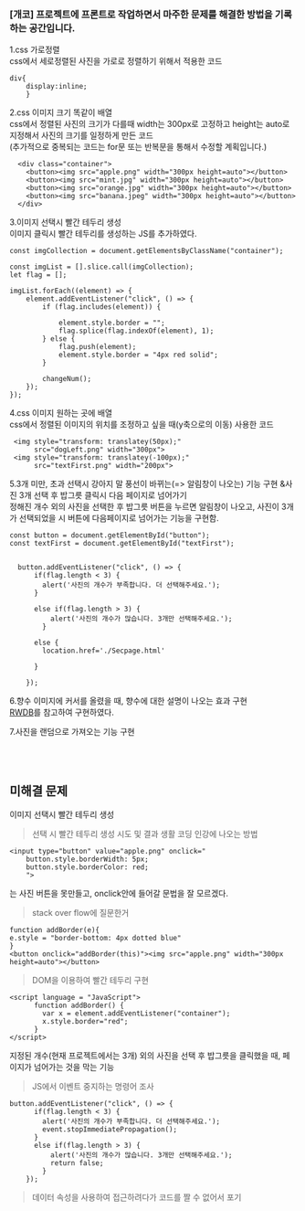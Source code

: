 ### [개코] 프로젝트에 프론트로 작업하면서 마주한 문제를 해결한 방법을 기록하는 공간입니다.<br>

1.css 가로정렬<br>
css에서 세로정렬된 사진을 가로로 정렬하기 위해서 적용한 코드
```
div{
    display:inline;
    }
```
2.css 이미지 크기 똑같이 배열<br>
css에서 정렬된 사진의 크기가 다를때 width는 300px로 고정하고 height는 auto로 지정해서 사진의 크기를 일정하게 만든 코드<br>
(추가적으로 중복되는 코드는 for문 또는 반복문을 통해서 수정할 계획입니다.)
```
  <div class="container">
    <button><img src="apple.png" width="300px height=auto"></button>
    <button><img src="mint.jpg" width="300px height=auto"></button>
    <button><img src="orange.jpg" width="300px height=auto"></button>
    <button><img src="banana.jpeg" width="300px height=auto"></button>
  </div>
```
3.이미지 선택시 빨간 테두리 생성<br>
이미지 클릭시 빨간 테두리를 생성하는 JS를 추가하였다.
```
const imgCollection = document.getElementsByClassName("container");

const imgList = [].slice.call(imgCollection);
let flag = [];

imgList.forEach((element) => {
    element.addEventListener("click", () => {
        if (flag.includes(element)) {

            element.style.border = "";
            flag.splice(flag.indexOf(element), 1);
        } else {
            flag.push(element);
            element.style.border = "4px red solid";
        }

        changeNum();
    });
});
```

4.css 이미지 원하는 곳에 배열<br>
css에서 정렬된 이미지의 위치를 조정하고 싶을 때(y축으로의 이동) 사용한 코드
```
 <img style="transform: translatey(50px);"
      src="dogLeft.png" width="300px">
 <img style="transform: translatey(-100px);"
      src="textFirst.png" width="200px">
```

5.3개 미만, 초과 선택시 강아지 말 풍선이 바뀌는(=> 알림창이 나오는) 기능 구현
&사진 3개 선택 후 밥그릇 클릭시 다음 페이지로 넘어가기<br>
정해진 개수 외의 사진을 선택한 후 밥그릇 버튼을 누르면 알림창이 나오고,
사진이 3개가 선택되었을 시 버튼에 다음페이지로 넘어가는 기능을 구현함.
```
const button = document.getElementById("button");
const textFirst = document.getElementById("textFirst");


  button.addEventListener("click", () => {
      if(flag.length < 3) {
        alert('사진의 개수가 부족합니다. 더 선택해주세요.');
      }

      else if(flag.length > 3) {
          alert('사진의 개수가 많습니다. 3개만 선택해주세요.');
        }

      else {
        location.href='./Secpage.html'

      }

    });
```
6.향수 이미지에 커서를 올렸을 때, 향수에 대한 설명이 나오는 효과 구현<br>
[RWDB](http://rwdb.kr/mouseoverinteraction/)를 참고하여 구현하였다.

7.사진을 랜덤으로 가져오는 기능 구현

<br><br>
## 미해결 문제<br>
이미지 선택시 빨간 테두리 생성<br>
>선택 시 빨간 테두리 생성 시도 및 결과
생활 코딩 인강에 나오는 방법
```
<input type="button" value="apple.png" onclick="
    button.style.borderWidth: 5px;
    button.style.borderColor: red;
    ">
```
는 사진 버튼을 못만들고, onclick안에 들어갈 문법을 잘 모르겠다.

>stack over flow에 질문한거
```
function addBorder(e){
e.style = "border-bottom: 4px dotted blue"
}
<button onclick="addBorder(this)"><img src="apple.png" width="300px height=auto"></button>
```
>DOM을 이용하여 빨간 테두리 구현
```
<script language = "JavaScript">
      function addBorder() {
        var x = element.addEventListener("container");
        x.style.border="red";
      }
</script>
```

지정된 개수(현재 프로젝트에서는 3개) 외의 사진을 선택 후 밥그릇을 클릭했을 때, 페이지가 넘어가는 것을 막는 기능<br>
>JS에서 이벤트 중지하는 명령어 조사
```
button.addEventListener("click", () => {
      if(flag.length < 3) {
        alert('사진의 개수가 부족합니다. 더 선택해주세요.');
        event.stopImmediatePropagation();
      }
      else if(flag.length > 3) {
          alert('사진의 개수가 많습니다. 3개만 선택해주세요.');
          return false;
        }
    });
```
>데이터 속성을 사용하여 접근하려다가 코드를 짤 수 없어서 포기
